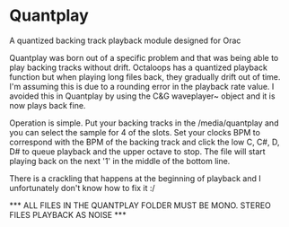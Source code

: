# Quantplay
A quantized backing track playback module designed for Orac

Quantplay was born out of a specific problem and that was being able to play backing tracks without drift. Octaloops has a quantized playback function but when playing long files back, they gradually drift out of time. I'm assuming this is due to a rounding error in the playback rate value. I avoided this in Quantplay by using the C&G waveplayer~ object and it is now plays back fine.

Operation is simple. Put your backing tracks in the /media/quantplay and you can select the sample for 4 of the slots. Set your clocks BPM to correspond with the BPM of the backing track and click the low C, C#, D, D# to queue playback and the upper octave to stop. The file will start playing back on the next '1' in the middle of the bottom line.

There is a crackling that happens at the beginning of playback and I unfortunately don't know how to fix it :/

***  ALL FILES IN THE QUANTPLAY FOLDER MUST BE MONO. STEREO FILES PLAYBACK AS NOISE  ***

